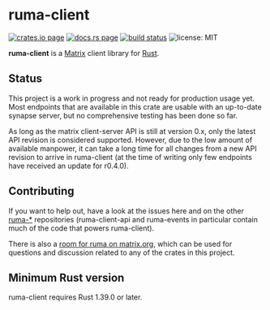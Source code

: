 # ruma-client

[![crates.io page](https://img.shields.io/crates/v/ruma-client.svg)](https://crates.io/crates/ruma-client)
[![docs.rs page](https://docs.rs/ruma-client/badge.svg)](https://docs.rs/ruma-client/)
[![build status](https://travis-ci.org/ruma/ruma-client.svg?branch=master)](https://travis-ci.org/ruma/ruma-client)
![license: MIT](https://img.shields.io/crates/l/ruma-client.svg)

**ruma-client** is a [Matrix][] client library for [Rust][].

[Matrix]: https://matrix.org/
[Rust]: https://www.rust-lang.org/

## Status

This project is a work in progress and not ready for production usage yet. Most endpoints that are
available in this crate are usable with an up-to-date synapse server, but no comprehensive testing
has been done so far.

As long as the matrix client-server API is still at version 0.x, only the latest API revision is
considered supported. However, due to the low amount of available manpower, it can take a long time
for all changes from a new API revision to arrive in ruma-client (at the time of writing only few
endpoints have received an update for r0.4.0).

## Contributing

If you want to help out, have a look at the issues here and on the other [ruma-\*][gh-org]
repositories (ruma-client-api and ruma-events in particular contain much of the code that powers
ruma-client).

There is also a [room for ruma on matrix.org][#ruma:matrix.org], which can be used for questions
and discussion related to any of the crates in this project.

[gh-org]: https://github.com/ruma
[#ruma:matrix.org]: https://matrix.to/#/#ruma:matrix.org

## Minimum Rust version

ruma-client requires Rust 1.39.0 or later.
